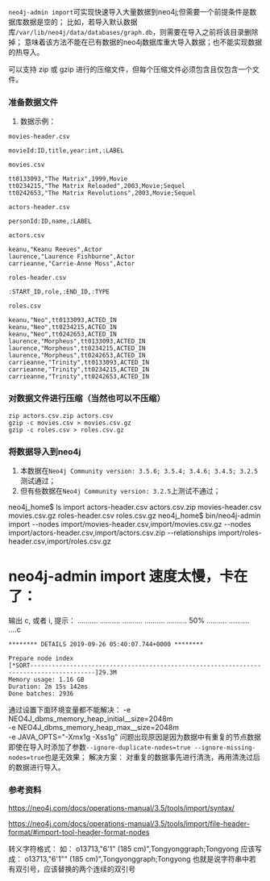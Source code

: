 
`neo4j-admin import`可实现快速导入大量数据到neo4j;但需要一个前提条件是数据库数据是空的；
比如，若导入默认数据库`/var/lib/neo4j/data/databases/graph.db`，则需要在导入之前将该目录删除掉；
意味着该方法不能在已有数据的neo4j数据库重大导入数据；也不能实现数据的热导入。

可以支持 zip 或 gzip 进行的压缩文件，但每个压缩文件必须包含且仅包含一个文件。

### 准备数据文件
1. 数据示例：

`movies-header.csv`
```shell
movieId:ID,title,year:int,:LABEL
```

`movies.csv`
```shell
tt0133093,"The Matrix",1999,Movie
tt0234215,"The Matrix Reloaded",2003,Movie;Sequel
tt0242653,"The Matrix Revolutions",2003,Movie;Sequel
```

`actors-header.csv`

```shell
personId:ID,name,:LABEL
```

`actors.csv`

```shell
keanu,"Keanu Reeves",Actor
laurence,"Laurence Fishburne",Actor
carrieanne,"Carrie-Anne Moss",Actor
```

`roles-header.csv`
```shell
:START_ID,role,:END_ID,:TYPE
```

`roles.csv`
```shell
keanu,"Neo",tt0133093,ACTED_IN
keanu,"Neo",tt0234215,ACTED_IN
keanu,"Neo",tt0242653,ACTED_IN
laurence,"Morpheus",tt0133093,ACTED_IN
laurence,"Morpheus",tt0234215,ACTED_IN
laurence,"Morpheus",tt0242653,ACTED_IN
carrieanne,"Trinity",tt0133093,ACTED_IN
carrieanne,"Trinity",tt0234215,ACTED_IN
carrieanne,"Trinity",tt0242653,ACTED_IN
```

### 对数据文件进行压缩（当然也可以不压缩）
```shell
zip actors.csv.zip actors.csv
gzip -c movies.csv > movies.csv.gz
gzip -c roles.csv > roles.csv.gz

```

### 将数据导入到neo4j

1. 本数据在`Neo4j Community version: 3.5.6; 3.5.4; 3.4.6; 3.4.5; 3.2.5`测试通过；
2. 但有些数据在`Neo4j Community version: 3.2.5`上测试不通过；

neo4j_home$ ls import
actors-header.csv  actors.csv.zip  movies-header.csv  movies.csv.gz  roles-header.csv  roles.csv.gz
neo4j_home$ bin/neo4j-admin import --nodes import/movies-header.csv,import/movies.csv.gz --nodes import/actors-header.csv,import/actors.csv.zip --relationships import/roles-header.csv,import/roles.csv.gz

# neo4j-admin import 速度太慢，卡在了：
输出 c, 或者 i, 提示：
.......... .......... .......... .......... .......... 50%
.......... .......... ....c

	******** DETAILS 2019-09-26 05:40:07.744+0000 ********

	Prepare node index
	[*SORT----------------------------------------------------------------------------------------]29.3M
	Memory usage: 1.16 GB
	Duration: 2m 15s 142ms
	Done batches: 2936
通过设置下面环境变量都不能解决：
-e NEO4J_dbms_memory_heap_initial__size=2048m         
-e NEO4J_dbms_memory_heap_max__size=2048m     
-e JAVA_OPTS="-Xmx1g -Xss1g" 
问题出现原因是因为数据中有重复的节点数据
即使在导入时添加了参数`--ignore-duplicate-nodes=true --ignore-missing-nodes=true`也是无效果；
解决方案：
对重复的数据事先进行清洗，再用清洗过后的数据进行导入。

### 参考资料
https://neo4j.com/docs/operations-manual/3.5/tools/import/syntax/

https://neo4j.com/docs/operations-manual/3.5/tools/import/file-header-format/#import-tool-header-format-nodes

转义字符格式：
如： o13713,"6'1\" (185 cm)",Tongyonggraph;Tongyong
应该写成： o13713,"6'1"" (185 cm)",Tongyonggraph;Tongyong
也就是说字符串中若有双引号，应该替换的两个连续的双引号
